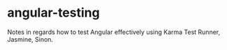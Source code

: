 # angular-testing
Notes in regards how to test Angular effectively using Karma Test Runner, Jasmine, Sinon.
